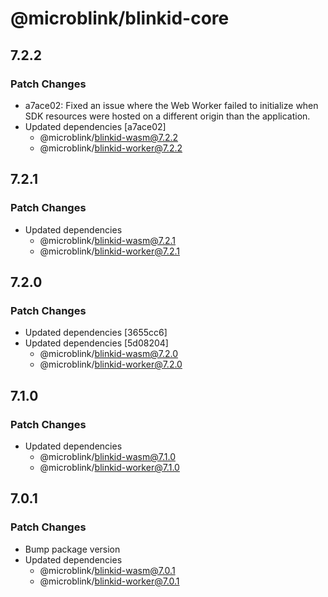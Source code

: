 # @microblink/blinkid-core

## 7.2.2

### Patch Changes

- a7ace02: Fixed an issue where the Web Worker failed to initialize when SDK resources were hosted on a different origin than the application.
- Updated dependencies [a7ace02]
  - @microblink/blinkid-wasm@7.2.2
  - @microblink/blinkid-worker@7.2.2

## 7.2.1

### Patch Changes

- Updated dependencies
  - @microblink/blinkid-wasm@7.2.1
  - @microblink/blinkid-worker@7.2.1

## 7.2.0

### Patch Changes

- Updated dependencies [3655cc6]
- Updated dependencies [5d08204]
  - @microblink/blinkid-wasm@7.2.0
  - @microblink/blinkid-worker@7.2.0

## 7.1.0

### Patch Changes

- Updated dependencies
  - @microblink/blinkid-wasm@7.1.0
  - @microblink/blinkid-worker@7.1.0

## 7.0.1

### Patch Changes

- Bump package version
- Updated dependencies
  - @microblink/blinkid-wasm@7.0.1
  - @microblink/blinkid-worker@7.0.1
